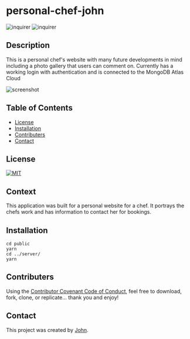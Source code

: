 # personal-chef-john

![inquirer](https://img.shields.io/badge/tech-inquirer-blue)
![inquirer](https://img.shields.io/badge/tech-jest-red)

## Description
This is a personal chef's website with many future developments in mind including a photo gallery that users can comment on. Currently has a working login with authentication and is connected to the MongoDB Atlas Cloud

![screenshot](https://raw.githubusercontent.com/Johnhughes814/Work-Buddies/main/workBuddies.png)

## Table of Contents
  - [License](#license)
  - [Installation](#installation)
  - [Contributers](#contributers)
  - [Contact](#contact)

## License
<a href="https://opensource.org/licenses/MIT">
<img src="https://img.shields.io/badge/License-MIT-blue" alt="MIT"></a>

## Context
This application was built for a personal website for a chef. It portrays the chefs work and has information to contact her for bookings.

## Installation
```
cd public
yarn
cd ../server/
yarn
```

## Contributers
Using the [Contributor Covenant Code of Conduct](https://www.contributor-covenant.org/version/2/0/code_of_conduct/code_of_conduct.md), feel free to download, fork, clone, or replicate... thank you and enjoy! 

## Contact
This project was created by [John](https://github.com/johnhughes814).
